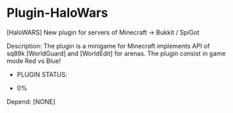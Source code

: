 Plugin-HaloWars
===============

[HaloWARS] New plugin for servers of Minecraft -> Bukkit / SpiGot

Description: The plugin is a minigame for Minecraft implements API of sq89k [WorldGuard] and [WorldEdit] for arenas.
The plugin consist in game mode Red vs Blue!

* PLUGIN STATUS:
- 0%

Depend: [NONE]
